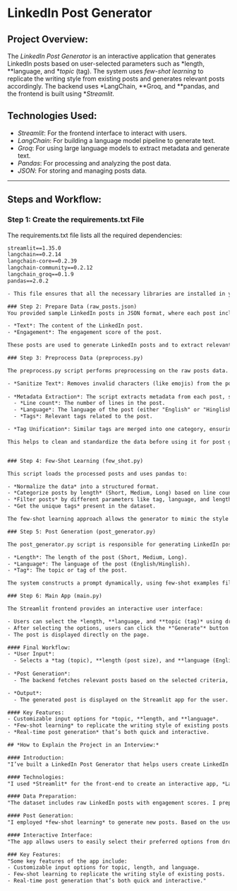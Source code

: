 # LinkedIn Post Generator

## Project Overview:
The *LinkedIn Post Generator* is an interactive application that generates LinkedIn posts based on user-selected parameters such as *length, **language, and **topic* (tag). The system uses *few-shot learning* to replicate the writing style from existing posts and generates relevant posts accordingly. The backend uses *LangChain, **Groq, and **pandas, and the frontend is built using **Streamlit*.

## Technologies Used:
- *Streamlit*: For the frontend interface to interact with users.
- *LangChain*: For building a language model pipeline to generate text.
- *Groq*: For using large language models to extract metadata and generate text.
- *Pandas*: For processing and analyzing the post data.
- *JSON*: For storing and managing posts data.

---

## Steps and Workflow:

### Step 1: Create the requirements.txt File
The requirements.txt file lists all the required dependencies:
```txt
streamlit==1.35.0
langchain==0.2.14
langchain-core==0.2.39
langchain-community==0.2.12
langchain_groq==0.1.9
pandas==2.0.2

- This file ensures that all the necessary libraries are installed in your environment.

### Step 2: Prepare Data (raw_posts.json)
You provided sample LinkedIn posts in JSON format, where each post includes:

- *Text*: The content of the LinkedIn post.
- *Engagement*: The engagement score of the post.

These posts are used to generate LinkedIn posts and to extract relevant metadata for future post generation.

### Step 3: Preprocess Data (preprocess.py)

The preprocess.py script performs preprocessing on the raw posts data. The key operations are:

- *Sanitize Text*: Removes invalid characters (like emojis) from the posts.
  
- *Metadata Extraction*: The script extracts metadata from each post, such as:
  - *Line count*: The number of lines in the post.
  - *Language*: The language of the post (either "English" or "Hinglish").
  - *Tags*: Relevant tags related to the post.

- *Tag Unification*: Similar tags are merged into one category, ensuring consistency.

This helps to clean and standardize the data before using it for post generation.


### Step 4: Few-Shot Learning (few_shot.py)

This script loads the processed posts and uses pandas to:

- *Normalize the data* into a structured format.
- *Categorize posts by length* (Short, Medium, Long) based on line count.
- *Filter posts* by different parameters like tag, language, and length.
- *Get the unique tags* present in the dataset.

The few-shot learning approach allows the generator to mimic the style of posts based on user inputs by using the filtered examples.

### Step 5: Post Generation (post_generator.py)

The post_generator.py script is responsible for generating LinkedIn posts based on user-selected criteria:

- *Length*: The length of the post (Short, Medium, Long).
- *Language*: The language of the post (English/Hinglish).
- *Tag*: The topic or tag of the post.

The system constructs a prompt dynamically, using few-shot examples filtered based on the selected criteria, and sends it to the Groq model to generate the post text.

### Step 6: Main App (main.py)

The Streamlit frontend provides an interactive user interface:

- Users can select the *length, **language, and **topic (tag)* using dropdowns.
- After selecting the options, users can click the *"Generate"* button to generate the LinkedIn post.
- The post is displayed directly on the page.

#### Final Workflow:
- *User Input*:
  - Selects a *tag (topic), **length (post size), and **language (English/Hinglish)*.
  
- *Post Generation*:
  - The backend fetches relevant posts based on the selected criteria, formats a prompt using few-shot learning, and sends it to the language model to generate a new post.

- *Output*:
  - The generated post is displayed on the Streamlit app for the user.

#### Key Features:
- Customizable input options for *topic, **length, and **language*.
- *Few-shot learning* to replicate the writing style of existing posts.
- *Real-time post generation* that’s both quick and interactive.

## *How to Explain the Project in an Interview:*

#### Introduction:
"I’ve built a LinkedIn Post Generator that helps users create LinkedIn posts based on three customizable inputs: length, language, and topic. The generator produces posts using a combination of a preprocessed dataset, few-shot learning, and natural language generation techniques."

#### Technologies:
"I used *Streamlit* for the front-end to create an interactive app, *LangChain* and *Groq* for generating posts using natural language models, and *pandas* for processing and analyzing data."

#### Data Preparation:
"The dataset includes raw LinkedIn posts with engagement scores. I preprocess the data to clean and extract metadata, such as the number of lines, language, and relevant tags, which are then used for generating similar posts."

#### Post Generation:
"I employed *few-shot learning* to generate new posts. Based on the user’s input, I filter the posts to match the selected criteria (tag, length, language), and then I use these filtered examples to generate a post in the same style using the language model."

#### Interactive Interface:
"The app allows users to easily select their preferred options from dropdown menus, and the system generates a new LinkedIn post accordingly. The entire process is seamless and fast, providing instant results for users."

### Key Features:
"Some key features of the app include:
- Customizable input options for topic, length, and language.
- Few-shot learning to replicate the writing style of existing posts.
- Real-time post generation that’s both quick and interactive."